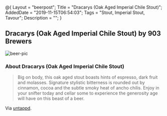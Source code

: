@{
 Layout = "beerpost";
 Title = "Dracarys (Oak Aged Imperial Chile Stout)";
 AddedDate = "2019-11-15T06:54:03";
 Tags = "Stout, Imperial Stout, Tavour";
 Description = "";
 }
 

## Dracarys (Oak Aged Imperial Chile Stout) by 903 Brewers

![beer-pic]

### About Dracarys (Oak Aged Imperial Chile Stout)

> Big on body, this oak aged stout boasts hints of espresso, dark fruit and molasses. Signature stylistic bitterness is rounded out by cinnamon, cocoa and the subtle smoky heat of ancho chilis. Enjoy in your snifter today and cellar some to experience the generosity age will have on this beast of a beer.

Via [untappd][untappd-url].

[untappd-url]: <https://untappd.com//b/903-brewers-dracarys-oak-aged-imperial-chile-stout/3123905>
[beer-pic]: https://jasonpowley.com/assets/img/2019-11-15-dracarys-oak-aged-imperial-chile-stout.jpeg "Dracarys (Oak Aged Imperial Chile Stout) by 903 Brewers"
